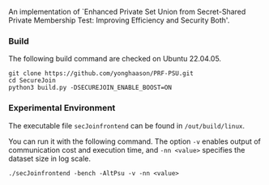An implementation of `Enhanced Private Set Union from Secret-Shared Private Membership Test: Improving Efficiency and Security Both'.

### Build

The following build command are checked on Ubuntu 22.04.05.
```
git clone https://github.com/yonghaason/PRF-PSU.git
cd SecureJoin
python3 build.py -DSECUREJOIN_ENABLE_BOOST=ON
```

### Experimental Environment

The executable file `secJoinfrontend` can be found in `/out/build/linux`.

You can run it with the following command. The option `-v` enables output of communication cost and execution time, and `-nn <value>` specifies the dataset size in log scale.

```
./secJoinfrontend -bench -AltPsu -v -nn <value>
```
